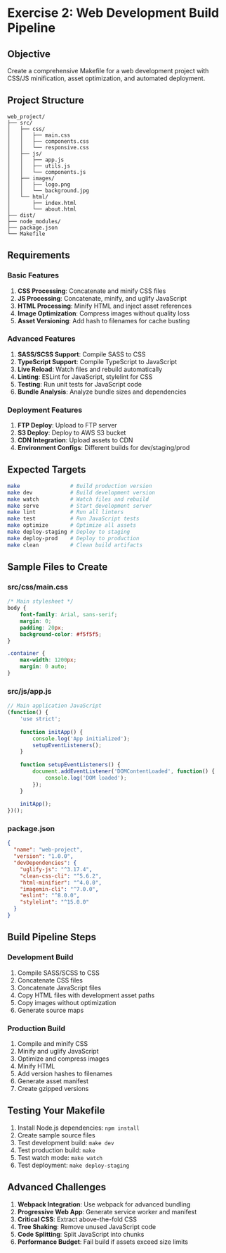 # Exercise 2: Web Development Build Pipeline

## Objective
Create a comprehensive Makefile for a web development project with CSS/JS minification, asset optimization, and automated deployment.

## Project Structure
```
web_project/
├── src/
│   ├── css/
│   │   ├── main.css
│   │   ├── components.css
│   │   └── responsive.css
│   ├── js/
│   │   ├── app.js
│   │   ├── utils.js
│   │   └── components.js
│   ├── images/
│   │   ├── logo.png
│   │   └── background.jpg
│   └── html/
│       ├── index.html
│       └── about.html
├── dist/
├── node_modules/
├── package.json
└── Makefile
```

## Requirements

### Basic Features
1. **CSS Processing**: Concatenate and minify CSS files
2. **JS Processing**: Concatenate, minify, and uglify JavaScript
3. **HTML Processing**: Minify HTML and inject asset references
4. **Image Optimization**: Compress images without quality loss
5. **Asset Versioning**: Add hash to filenames for cache busting

### Advanced Features
1. **SASS/SCSS Support**: Compile SASS to CSS
2. **TypeScript Support**: Compile TypeScript to JavaScript
3. **Live Reload**: Watch files and rebuild automatically
4. **Linting**: ESLint for JavaScript, stylelint for CSS
5. **Testing**: Run unit tests for JavaScript code
6. **Bundle Analysis**: Analyze bundle sizes and dependencies

### Deployment Features
1. **FTP Deploy**: Upload to FTP server
2. **S3 Deploy**: Deploy to AWS S3 bucket
3. **CDN Integration**: Upload assets to CDN
4. **Environment Configs**: Different builds for dev/staging/prod

## Expected Targets

```bash
make                # Build production version
make dev            # Build development version
make watch          # Watch files and rebuild
make serve          # Start development server
make lint           # Run all linters
make test           # Run JavaScript tests
make optimize       # Optimize all assets
make deploy-staging # Deploy to staging
make deploy-prod    # Deploy to production
make clean          # Clean build artifacts
```

## Sample Files to Create

### src/css/main.css
```css
/* Main stylesheet */
body {
    font-family: Arial, sans-serif;
    margin: 0;
    padding: 20px;
    background-color: #f5f5f5;
}

.container {
    max-width: 1200px;
    margin: 0 auto;
}
```

### src/js/app.js
```javascript
// Main application JavaScript
(function() {
    'use strict';
    
    function initApp() {
        console.log('App initialized');
        setupEventListeners();
    }
    
    function setupEventListeners() {
        document.addEventListener('DOMContentLoaded', function() {
            console.log('DOM loaded');
        });
    }
    
    initApp();
})();
```

### package.json
```json
{
  "name": "web-project",
  "version": "1.0.0",
  "devDependencies": {
    "uglify-js": "^3.17.4",
    "clean-css-cli": "^5.6.2",
    "html-minifier": "^4.0.0",
    "imagemin-cli": "^7.0.0",
    "eslint": "^8.0.0",
    "stylelint": "^15.0.0"
  }
}
```

## Build Pipeline Steps

### Development Build
1. Compile SASS/SCSS to CSS
2. Concatenate CSS files
3. Concatenate JavaScript files
4. Copy HTML files with development asset paths
5. Copy images without optimization
6. Generate source maps

### Production Build
1. Compile and minify CSS
2. Minify and uglify JavaScript
3. Optimize and compress images
4. Minify HTML
5. Add version hashes to filenames
6. Generate asset manifest
7. Create gzipped versions

## Testing Your Makefile

1. Install Node.js dependencies: `npm install`
2. Create sample source files
3. Test development build: `make dev`
4. Test production build: `make`
5. Test watch mode: `make watch`
6. Test deployment: `make deploy-staging`

## Advanced Challenges

1. **Webpack Integration**: Use webpack for advanced bundling
2. **Progressive Web App**: Generate service worker and manifest
3. **Critical CSS**: Extract above-the-fold CSS
4. **Tree Shaking**: Remove unused JavaScript code
5. **Code Splitting**: Split JavaScript into chunks
6. **Performance Budget**: Fail build if assets exceed size limits